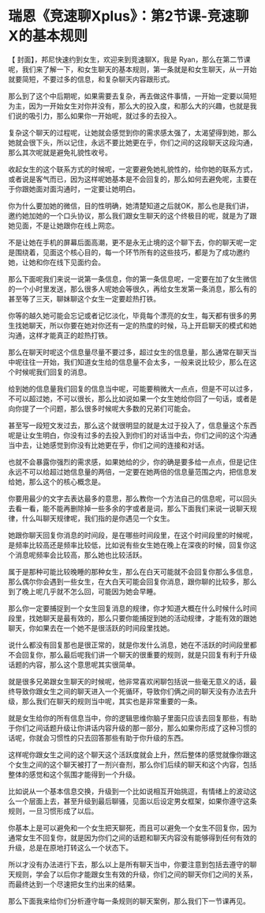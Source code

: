 # 瑞恩《竞速聊Xplus》：第2节课-竞速聊X的基本规则

【 封面】，邦尼快速约到女生，欢迎来到竞速聊X，我是 Ryan，那么在第二节课呢，我们来了解一下，和女生聊天的基本规则，第一条就是和女生聊天，从一开始就要简短，不要过多的信息，和复杂聊天内容跟形式。

那么到了这个中后期呢，如果需要去复杂，再去做这件事情，一开始一定要以简短为主，因为一开始女生对你并没有，那么大的投入度，和那么大的兴趣，也就是我们说的吸引力，那么如果你一开始呢，就过多的去投入。

复杂这个聊天的过程呢，让她就会感觉到你的需求感太强了，太渴望得到她，那么她就会很下头，所以记住，永远不要比她更在乎，你们之间的这段聊天这段沟通，那么其次呢就是避免礼貌性收号。

收起女生的这个联系方式的时候呢，一定要避免她礼貌性的，给你她的联系方式，或者说是客气而已，因为这样呢她基本是不会回复的，那么如何去避免呢，主要在于你跟她面对面沟通时，一定要让她明白。

你为什么要加她的微信，目的性明确，她清楚知道之后就OK，那么也是我们讲，邀约她加她的一个口头协议，那么我们跟女生聊天的这个终极目的呢，就是为了跟她见面，不是让她跟你在线上网恋。

不是让她在手机的屏幕后面高潮，更不是永无止境的这个聊下去，你的聊天呢一定是围绕着，见面这个核心目的，每一个环节所有的这些技巧，都是为了成功邀约她，让她和你在线下见面约会。

那么下面呢我们来说一说第一条信息，你的第一条信息呢，一定要在加了女生微信的一个小时里发送，那么很多人呢她会等很久，再给女生发第一条消息，那么有的甚至等了三天，聊妹聊这个女生一定要趁热打铁。

你等的越久她可能会忘记或者记忆淡化，毕竟每个漂亮的女生，每天都有很多的男生找她聊天，所以你要在她对你还有一定的热度的时候，马上开启聊天的模式和她沟通，这样才能真正的趁热打铁。

那么在聊天时呢这个信息量尽量不要过多，超过女生的信息量，那么通常在聊天当中呢往往一开始，我们知道女生给的信息量不会太多，一般来说比较少，那么在这个时候呢我们回复的消息。

给到她的信息量我们回复的信息当中呢，可能要稍微大一点点，但是不可以过多，不可以超过她，不可以很长，那么比如说如果一个女生她给你回了一句话，或者是向你提了一个问题，那么很多时候呢大多数的兄弟们可能会。

甚至写一段短文发过去，那么这个就很明显的就是太过于投入了，信息量这个东西呢是让女生明白，你没有过多的去投入到你们的对话当中去，你们之间的这个沟通当中去，让她感觉到你没有比她更在乎，你们之间的连接和对话。

也就不会暴露你强烈的需求感，如果她给的少，你的确是要多给一点点，但是记住永远不可以给超过她信息量的两倍，一定要在她两倍的信息量范围之内，把信息发给她，那么这个的核心概念是。

你要用最少的文字去表达最多的意思，那么教你一个方法自己的信息呢，可以回头去看一看，能不能再删除掉一些多余的字或者是词，那么下面我们来说一说聊天规律，什么叫聊天规律呢，我们指的是你遇见一个女生。

她跟你聊天回复你消息的时间段，是在哪些时间段里，在这个时间段里的时候呢，是频率比较高还是频率比较低，比如说有些女生她在晚上在深夜的时候，回复你这个消息呢频率会比较高，那么她也比较活跃。

属于是那种可能比较晚睡的那种女生，那么在白天可能就不会回复你那么多信息，那么偶尔你会遇到一些女生，在大白天可能会回复你消息，跟你聊的比较多，那么到了晚上呢几乎就不怎么回，可能因为她会早睡。

那么你一定要捕捉到一个女生回复消息的规律，你才知道大概在什么时候什么时间段里，找她聊天是最有效的，那么只要你能捕捉到她的活动规律，才能有效的跟她聊天，你如果去在一个她不是很活跃的时间段里找她。

说什么都没有回复那也是很正常的，就是你发什么消息，她在不活跃的时间段里都不会回复你，那么最后呢我们讲一个聊天的很重要的规则，就是只回复有利于升级话题的内容，那么这个意思呢其实很简单。

就是很多兄弟跟女生聊天的时候呢，他非常喜欢闲聊包括说一些毫无意义的话，最终导致你跟女生之间的聊天进入一个死循环，导致你们俩之间的聊天没有办法去升级，那么我们在聊天的规则当中呢，其实也是非常重要的一条。

就是女生给你的所有信息当中，你的逻辑思维你脑子里面只应该去回复那些，有助于你们之间话题升级让你讲话内容升级的那一部分，那么如果你形成了这种习惯的话呢，你就会习惯性的只去回答那些有助于你升级的东西。

这样呢你跟女生之间的这个聊天这个活跃度就会上升，然后整体的感觉就像你跟这个女生之间的这个聊天被打了一剂兴奋剂，那么你们后续的聊天和这个内容，包括整体的感觉和这个氛围才能得到一个升级。

比如说从一个基本信息交换，升级到一个比如说相互开始挑逗，有情绪上的波动这么一个层面上去，甚至升级到最后聊骚，见面以后设定男女框架，如果你遵守这条规则，一旦习惯形成了以后。

你基本上是可以避免和一个女生把天聊死，而且可以避免一个女生不回复你，因为通常女生不回复你，就是因为你们之间的话题和聊天内容没有能够得到任何有效的升级，总是在原地打转这么一个状态下。

所以才没有办法进行下去，那么以上是所有聊天当中，你要注意到包括去遵守的聊天规则，学会了以后你才能跟女生有效的升级，你们之间的聊天你们之间的关系，而最终达到一个尽速把女生约出来的结果。

那么下面我来给你们分析遵守每一条规则的聊天案例，那么我们下一节课再见。